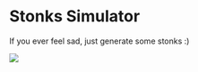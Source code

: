 # Stonks Simulator

If you ever feel sad, just generate some stonks :)

![](https://i.imgur.com/s5wAcdV.gif)